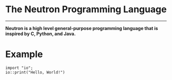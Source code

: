 # The Neutron Programming Language
---

**Neutron is a high level general-purpose programming language that is inspired by C, Python, and Java.**


# Example

```neutron
import "io";
io::print("Hello, World!")
```
